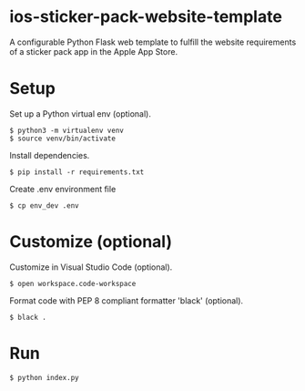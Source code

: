 # ios-sticker-pack-website-template
A configurable Python Flask web template to fulfill the website requirements of a sticker pack app in the Apple App Store.

# Setup

Set up a Python virtual env (optional).

    $ python3 -m virtualenv venv
    $ source venv/bin/activate

Install dependencies.

    $ pip install -r requirements.txt

Create .env environment file

    $ cp env_dev .env

# Customize (optional)

Customize in Visual Studio Code (optional).

    $ open workspace.code-workspace

Format code with PEP 8 compliant formatter 'black' (optional).

    $ black .

# Run

    $ python index.py
